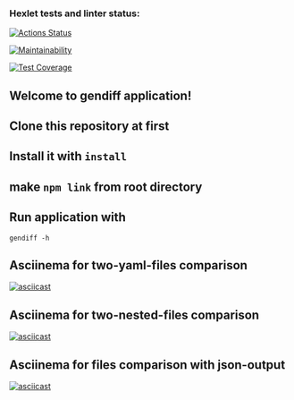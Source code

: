 ### Hexlet tests and linter status:

[![Actions Status](https://github.com/ilyakartashou/frontend-project-46/actions/workflows/hexlet-check.yml/badge.svg)](https://github.com/ilyakartashou/frontend-project-46/actions)

[![Maintainability](https://api.codeclimate.com/v1/badges/992d134d6aca1f6e1915/maintainability)](https://codeclimate.com/github/ilyakartashou/frontend-project-46/maintainability)

[![Test Coverage](https://api.codeclimate.com/v1/badges/dfc50c2d88cd46d069c1/test_coverage)](https://codeclimate.com/github/ilyakartashou/hexlet-my-first-workflow/test_coverage)

## Welcome to gendiff application!

## Clone this repository at first

## Install it with ```install```

## make ```npm link``` from root directory

## Run application with
```gendiff -h ```

## Asciinema for two-yaml-files comparison

[![asciicast](https://asciinema.org/a/qw1xYZWJyvvedXdUA4SFeXHpK.svg)](https://asciinema.org/a/qw1xYZWJyvvedXdUA4SFeXHpK)

## Asciinema for two-nested-files comparison

[![asciicast](https://asciinema.org/a/4TqiDJf1E6is1f4JDzenYCVS0.svg)](https://asciinema.org/a/4TqiDJf1E6is1f4JDzenYCVS0)

## Asciinema for files comparison with json-output

[![asciicast](https://asciinema.org/a/663861.svg)](https://asciinema.org/a/663861)
